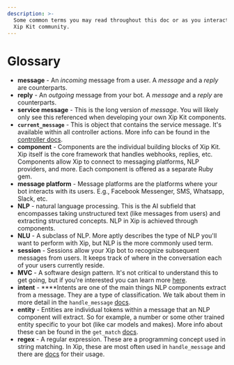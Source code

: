 ```yaml
---
description: >-
  Some common terms you may read throughout this doc or as you interact with the
  Xip Kit community.
---
```


# Glossary

* **message** - An _incoming_ message from a user. A _message_ and a _reply_ are counterparts.
* **reply** - An _outgoing_ message from your bot. A _message_ and a _reply_ are counterparts.
* **service message** - This is the long version of _message_. You will likely only see this referenced when developing your own Xip Kit components.
* **`current_message`** - This is object that contains the service message. It's available within all controller actions. More info can be found in the [controller docs](controllers/controller-overview.md).
* **component** - Components are the individual building blocks of Xip Kit. Xip itself is the core framework that handles webhooks, replies, etc. Components allow Xip to connect to messaging platforms, NLP providers, and more. Each component is offered as a separate Ruby gem.
* **message platform** - Message platforms are the platforms where your bot interacts with its users. E.g., Facebook Messenger, SMS, Whatsapp, Slack, etc.
* **NLP** - natural language processing. This is the AI subfield that encompasses taking unstructured text \(like messages from users\) and extracting structured concepts. NLP in Xip is achieved through components.
* **NLU** - A subclass of NLP. More aptly describes the type of NLP you'll want to perform with Xip, but NLP is the more commonly used term.
* **session** - Sessions allow your Xip bot to recognize subsequent messages from users. It keeps track of where in the conversation each of your users currently reside.
* **MVC** - A software design pattern. It's not critical to understand this to get going, but if you're interested you can learn more [here](https://www.google.com/url?sa=t&rct=j&q=&esrc=s&source=web&cd=&cad=rja&uact=8&ved=2ahUKEwiGt_XpzPHtAhXNVc0KHWjiDG8QFjAAegQIBRAC&url=https%3A%2F%2Fen.wikipedia.org%2Fwiki%2FModel%25E2%2580%2593view%25E2%2580%2593controller&usg=AOvVaw1wpuCUJRz1WxG51eRibnYX).
* **intent** - ****Intents are one of the main things NLP components extract from a message. They are a type of classification. We talk about them in more detail in the `handle_message` [docs](controllers/handle_message/nlp-matcher.md).
* **entity** - Entities are individual tokens within a message that an NLP component will extract. So for example, a number or some other trained entity specific to your bot \(like car models and makes\). More info about these can be found in the `get_match` [docs](controllers/get_match/entity-match.md).
* **regex** - A regular expression. These are a programming concept used in string matching. In Xip, these are most often used in `handle_message` and there are [docs](controllers/handle_message/regex-matcher.md) for their usage.

